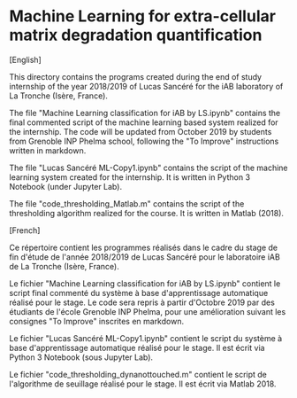 # Machine Learning for extra-cellular matrix degradation quantification


[English]

This directory contains the programs created during the end of study internship of the year 2018/2019 of Lucas Sancéré for the iAB laboratory of La Tronche (Isère, France).  

The file "Machine Learning classification for iAB by LS.ipynb" contains the final commented script of the machine learning based system realized for the internship. The code will be updated from October 2019 by students from Grenoble INP Phelma school, following the "To Improve" instructions written in markdown.  

The file "Lucas Sancéré ML-Copy1.ipynb" contains the script of the machine learning system created for the internship. It is written in Python 3 Notebook (under Jupyter Lab). 

The file "code_thresholding_Matlab.m" contains the script of the thresholding algorithm realized for the course. It is written in Matlab (2018). 


[French]

Ce répertoire contient les programmes réalisés dans le cadre du stage de fin d'étude de l'année 2018/2019 de Lucas Sancéré pour le laboratoire iAB de La Tronche (Isère, France).  

Le fichier "Machine Learning classification for iAB by LS.ipynb" contient le script final commenté du système à base d'apprentissage automatique réalisé pour le stage. Le code sera repris à partir d'Octobre 2019 par des étudiants de l'école Grenoble INP Phelma, pour une amélioration suivant les consignes "To Improve" inscrites en markdown.  

Le fichier "Lucas Sancéré ML-Copy1.ipynb" contient le script du système à base d'apprentissage automatique réalisé pour le stage. Il est écrit via Python 3 Notebook (sous Jupyter Lab). 

Le fichier "code_thresholding_dynanottouched.m" contient le script de l'algorithme de seuillage réalisé pour le stage. Il est écrit via Matlab 2018. 
